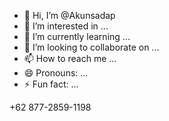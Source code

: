 - 👋 Hi, I’m @Akunsadap
- 👀 I’m interested in ...
- 🌱 I’m currently learning ...
- 💞️ I’m looking to collaborate on ...
- 📫 How to reach me ...
- 😄 Pronouns: ...
- ⚡ Fun fact: ...

<!---
Akunsadap/Akunsadap is a ✨ special ✨ repository because its `README.md` (this file) appears on your GitHub profile.
You can click the Preview link to take a look at your changes.
--->
+62 877-2859-1198
